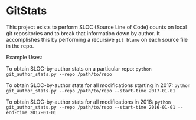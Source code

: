 # GitStats

This project exists to perform SLOC (Source Line of Code) counts on local git repositories and to break that information down by author. It accomplishes this by performing a recursive `git blame` on each source file in the repo.

Example Uses:

To obtain SLOC-by-author stats on a particular repo:
`python git_author_stats.py --repo /path/to/repo`

To obtain SLOC-by-author stats for all modifications starting in 2017:
`python git_author_stats.py --repo /path/to/repo --start-time 2017-01-01`

To obtain SLOC-by-author stats for all modifications in 2016:
`python git_author_stats.py --repo /path/to/repo --start-time 2016-01-01 --end-time 2017-01-01`
